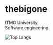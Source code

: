 <h1>thebigone</h1>
ITMO University<br>
Software engineering

![Top Langs](https://github-readme-stats.vercel.app/api/top-langs/?username=0blto&theme=transparent)
